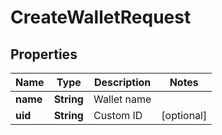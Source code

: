

# CreateWalletRequest


## Properties

Name | Type | Description | Notes
------------ | ------------- | ------------- | -------------
**name** | **String** | Wallet name | 
**uid** | **String** | Custom ID |  [optional]




